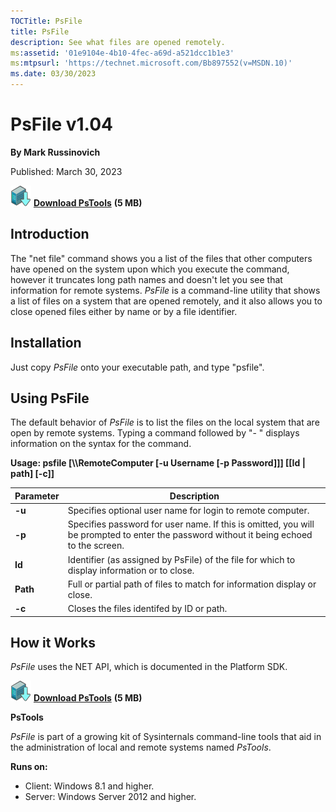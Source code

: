 ```yaml
--- 
TOCTitle: PsFile
title: PsFile
description: See what files are opened remotely.
ms:assetid: '01e9104e-4b10-4fec-a69d-a521dcc1b1e3'
ms:mtpsurl: 'https://technet.microsoft.com/Bb897552(v=MSDN.10)'
ms.date: 03/30/2023
---
```


# PsFile v1.04

**By Mark Russinovich**

Published: March 30, 2023

[![Download](media/shared/Download_sm.png)](https://download.sysinternals.com/files/PSTools.zip) [**Download PsTools**](https://download.sysinternals.com/files/PSTools.zip) **(5 MB)**

## Introduction

The "net file" command shows you a list of the files that other
computers have opened on the system upon which you execute the command,
however it truncates long path names and doesn't let you see that
information for remote systems. *PsFile* is a command-line utility that
shows a list of files on a system that are opened remotely, and it also
allows you to close opened files either by name or by a file
identifier.  

## Installation

Just copy *PsFile* onto your executable path, and type "psfile".  

## Using PsFile

The default behavior of *PsFile* is to list the files on the local
system that are open by remote systems. Typing a command followed by "-
" displays information on the syntax for the command.

**Usage: psfile \[\\\\RemoteComputer \[-u Username \[-p Password\]\]\]
\[\[Id | path\] \[-c\]\]**

|Parameter  |Description  |
|---------|---------|
|  **-u** |    Specifies optional user name for login to remote computer.|
|  **-p** |    Specifies password for user name. If this is omitted, you will be prompted to enter the password without it being echoed to the screen.|
|  **Id** |    Identifier (as assigned by PsFile) of the file for which to display information or to close.|
|  **Path** |  Full or partial path of files to match for information display or close.|
|  **-c**  |   Closes the files identifed by ID or path.|

## How it Works

*PsFile* uses the NET API, which is documented in the Platform SDK.

[![Download](media/shared/Download_sm.png)](https://download.sysinternals.com/files/PSTools.zip) [**Download PsTools**](https://download.sysinternals.com/files/PSTools.zip) **(5 MB)**

**PsTools**

*PsFile* is part of a growing kit of Sysinternals command-line tools
that aid in the administration of local and remote systems named
*PsTools*.

**Runs on:**

- Client: Windows 8.1 and higher.
- Server: Windows Server 2012 and higher.
